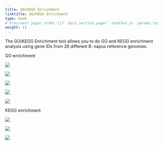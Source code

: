 ```yaml
---
title: GO/KEGG Enrichment 
linktitle: GO/KEGG Enrichment 
type: book
# Prev/next pager order (if `docs_section_pager` enabled in `params.toml`)
weight: 11
---
```


The GO/KEGG Enrichment tool allows you to do GO and KEGG enrichment
analysis using gene IDs from 26 different B. napus reference genomes.

GO enrichment

![](go-1.png)

![](go-2.png)

![](go-3.png)

![](go-4.png)

![](go-5.png)

KEGG enrichment

![](kegg-1.png)

![](kegg-2.png)

![](kegg-3.png)

